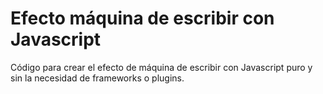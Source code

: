 # Efecto máquina de escribir con Javascript
Código para crear el efecto de máquina de escribir con Javascript puro y sin la necesidad de frameworks o plugins.
